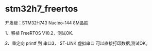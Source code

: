 # stm32h7_freertos

开发板：STM32H743 Nucleo-144 8M晶振

1、移植 FreeRTOS V10.2，测试OK.

2、重定向 printf 到 串口3， ST-LINK 虚拟串口 可以直接打印数据,测试OK。
